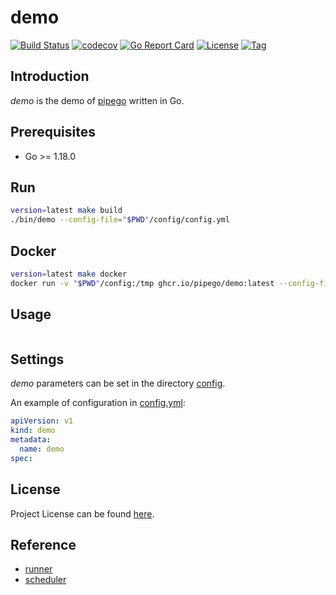 # demo

[![Build Status](https://github.com/pipego/demo/workflows/ci/badge.svg?branch=main&event=push)](https://github.com/pipego/demo/actions?query=workflow%3Aci)
[![codecov](https://codecov.io/gh/pipego/demo/branch/main/graph/badge.svg?token=y5anikgcTz)](https://codecov.io/gh/pipego/demo)
[![Go Report Card](https://goreportcard.com/badge/github.com/pipego/demo)](https://goreportcard.com/report/github.com/pipego/demo)
[![License](https://img.shields.io/github/license/pipego/demo.svg)](https://github.com/pipego/demo/blob/main/LICENSE)
[![Tag](https://img.shields.io/github/tag/pipego/demo.svg)](https://github.com/pipego/demo/tags)



## Introduction

*demo* is the demo of [pipego](https://github.com/pipego) written in Go.



## Prerequisites

- Go >= 1.18.0



## Run

```bash
version=latest make build
./bin/demo --config-file="$PWD"/config/config.yml
```



## Docker

```bash
version=latest make docker
docker run -v "$PWD"/config:/tmp ghcr.io/pipego/demo:latest --config-file=/tmp/config.yml
```



## Usage

```
```



## Settings

*demo* parameters can be set in the directory [config](https://github.com/pipego/demo/blob/main/config).

An example of configuration in [config.yml](https://github.com/pipego/demo/blob/main/config/config.yml):

```yaml
apiVersion: v1
kind: demo
metadata:
  name: demo
spec:
```



## License

Project License can be found [here](LICENSE).



## Reference

- [runner](https://github.com/pipego/runner)
- [scheduler](https://github.com/pipego/scheduler)
